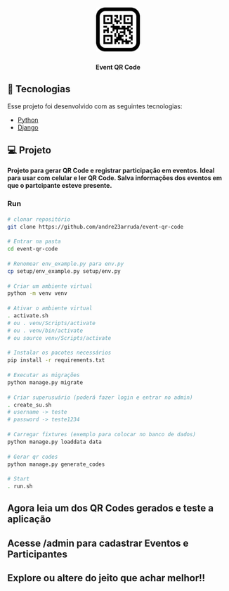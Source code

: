 <h1 align="center">
    <img alt="Event QR Code" title="Event QR Code" src="setup/static/images/qr-code.png" width="100px" />
</h1>

<h4 align="center">
    Event QR Code
</h4>

## 🚀 Tecnologias
Esse projeto foi desenvolvido com as seguintes tecnologias:

- [Python](https://www.python.org/)
- [Django](https://www.djangoproject.com/)

## 💻 Projeto
**Projeto para gerar QR Code e registrar participação em eventos. Ideal para usar com celular e ler QR Code. Salva informações dos eventos em que o partcipante esteve presente.**


### Run
```sh
# clonar repositório
git clone https://github.com/andre23arruda/event-qr-code

# Entrar na pasta
cd event-qr-code

# Renomear env_example.py para env.py
cp setup/env_example.py setup/env.py

# Criar um ambiente virtual
python -m venv venv

# Ativar o ambiente virtual
. activate.sh
# ou . venv/Scripts/activate
# ou . venv/bin/activate
# ou source venv/Scripts/activate

# Instalar os pacotes necessários
pip install -r requirements.txt

# Executar as migrações
python manage.py migrate

# Criar superusuário (poderá fazer login e entrar no admin)
. create_su.sh
# username -> teste
# password -> teste1234

# Carregar fixtures (exemplo para colocar no banco de dados)
python manage.py loaddata data

# Gerar qr codes
python manage.py generate_codes

# Start
. run.sh
```

## Agora leia um dos QR Codes gerados e teste a aplicação

## Acesse __/admin__ para cadastrar __Eventos__ e __Participantes__

## Explore ou altere do jeito que achar melhor!!
